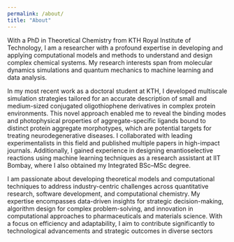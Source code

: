 ```yaml
---
permalink: /about/
title: "About"
---
```


With a PhD in Theoretical Chemistry from KTH Royal Institute of Technology, I am a researcher with a profound expertise in developing and applying computational models and methods to understand and design complex chemical systems. My research interests span from molecular dynamics simulations and quantum mechanics to machine learning and data analysis.

In my most recent work as a doctoral student at KTH, I developed multiscale simulation strategies tailored for an accurate description of small and medium-sized conjugated oligothiophene derivatives in complex protein environments. This novel approach enabled me to reveal the binding modes and photophysical properties of aggregate-specific ligands bound to distinct protein aggregate morphotypes, which are potential targets for treating neurodegenerative diseases. I collaborated with leading experimentalists in this field and published multiple papers in high-impact journals. Additionally, I gained experience in designing enantioselective reactions using machine learning techniques as a research assistant at IIT Bombay, where I also obtained my Integrated BSc–MSc degree. 

I am passionate about developing theoretical models and computational techniques to address industry-centric challenges across quantitative research, software development, and computational chemistry. My expertise encompasses data-driven insights for strategic decision-making, algorithm design for complex problem-solving, and innovation in computational approaches to pharmaceuticals and materials science. With a focus on efficiency and adaptability, I aim to contribute significantly to technological advancements and strategic outcomes in diverse sectors